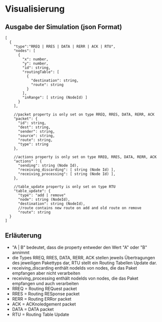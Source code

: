 # Visualisierung

## Ausgabe der Simulation (json Format)
```
[
  {
    "type":"RREQ | RRES | DATA | RERR | ACK | RTU",
    "nodes": [
      {
        "x": number,
        "y": number,
        "id": string,
        "routingTable": [
          {
            "destination": string,
            "route": string
          }
        ],
        "inRange": [ string (NodeId) ]
      }
    ],
    
    //packet property is only set on type RREQ, RRES, DATA, RERR, ACK
    "packet": {
      "id": string,
      "dest": string,
      "sender": string,
      "source": string,
      "route": string,
      "type": string
    },
    
    //actions property is only set on type RREQ, RRES, DATA, RERR, ACK
    "actions" : {
      "sending": string (Node Id),
      "receiving_discarding": [ string (Node Id) ],
      "receiving_processing": [ string (Node Id) ],
    },
    
    //table_update property is only set on type RTU
    "table_update": {
      "type": "add | remove"
      "node": string (NodeId),
      "destination": string (NodeId),
      //route contains new route on add and old route on remove 
      "route": string
  }
]
```

## Erläuterung
- "A | B" bedeutet, dass die property entweder den Wert "A" oder "B" annimmt
- die Types RREQ, RRES, DATA, RERR, ACK stellen jeweils Übertragungen des jeweiligen Pakettyps dar, RTU stellt ein Routing Tabellen Update dar.
- receiving_discarding enthält nodeIds von nodes, die das Paket empfangen aber nicht verarbeiten
- receiving_processing enthält nodeIds von nodes, die das Paket empfangen und auch verarbeiten
- RREQ = Routing REQuest packet
- RRES = Routing RESponse packet
- RERR = Routing ERRor packet
- ACK = ACKnoledgement packet
- DATA = DATA packet
- RTU = Routing Table Update
